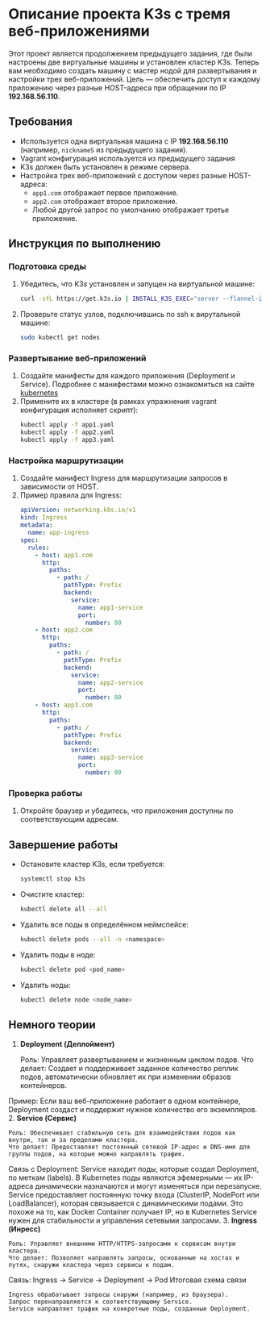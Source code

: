# Описание проекта K3s с тремя веб-приложениями

Этот проект является продолжением предыдущего задания, где были настроены две виртуальные машины и установлен кластер K3s. Теперь вам необходимо создать машину с мастер нодой для развертывания и настройки трех веб-приложений. Цель — обеспечить доступ к каждому приложению через разные HOST-адреса при обращении по IP **192.168.56.110**.

## Требования

- Используется одна виртуальная машина с IP **192.168.56.110** (например, `nicknameS` из предыдущего задания).
- Vagrant конфигурация используется из предыдущего задания   
- K3s должен быть установлен в режиме сервера.  
- Настройка трех веб-приложений с доступом через разные HOST-адреса:  
  - `app1.com` отображает первое приложение.  
  - `app2.com` отображает второе приложение.  
  - Любой другой запрос по умолчанию отображает третье приложение.  

## Инструкция по выполнению

### Подготовка среды

1. Убедитесь, что K3s установлен и запущен на виртуальной машине:
   ```bash
   curl -sfL https://get.k3s.io | INSTALL_K3S_EXEC="server --flannel-iface eth1" sh -s - --token 12345
   ```
2. Проверьте статус узлов, подключившись по ssh к вирутальной машине:
   ```bash
   sudo kubectl get nodes
   ```

### Развертывание веб-приложений

1. Создайте манифесты для каждого приложения (Deployment и Service). Подробнее с манифестами можно ознакомиться на сайте [kubernetes](https://kubernetes.io/docs/concepts/workloads/controllers/deployment/)
2. Примените их в кластере (в рамках упражнения vagrant конфигурация исполняет скрипт):
   ```bash
   kubectl apply -f app1.yaml
   kubectl apply -f app2.yaml
   kubectl apply -f app3.yaml
   ```

### Настройка маршрутизации

1. Создайте манифест Ingress для маршрутизации запросов в зависимости от HOST.
2. Пример правила для Ingress:
   ```yaml
   apiVersion: networking.k8s.io/v1
   kind: Ingress
   metadata:
     name: app-ingress
   spec:
     rules:
       - host: app1.com
         http:
           paths:
             - path: /
               pathType: Prefix
               backend:
                 service:
                   name: app1-service
                   port:
                     number: 80
       - host: app2.com
         http:
           paths:
             - path: /
               pathType: Prefix
               backend:
                 service:
                   name: app2-service
                   port:
                     number: 80
       - host: app3.com
         http:
           paths:
             - path: /
               pathType: Prefix
               backend:
                 service:
                   name: app3-service
                   port:
                     number: 80
   ```

### Проверка работы

1. Откройте браузер и убедитесь, что приложения доступны по соответствующим адресам.

## Завершение работы

- Остановите кластер K3s, если требуется:
  ```bash
  systemctl stop k3s
  ```
- Очистите кластер:
  ```bash
  kubectl delete all --all
  ```
- Удалить все поды в определённом неймспейсе:
  ```bash
  kubectl delete pods --all -n <namespace>
  ```
- Удалить поды в ноде:
  ```bash
  kubectl delete pod <pod_name>
  ```
- Удалить ноды:
  ```bash
  kubectl delete node <node_name>
  ```

## Немного теории

1. **Deployment (Деплоймент)**

    Роль: Управляет развертыванием и жизненным циклом подов.
    Что делает: Создает и поддерживает заданное количество реплик подов, автоматически обновляет их при изменении образов контейнеров.

Пример:
Если ваш веб-приложение работает в одном контейнере, Deployment создаст и поддержит нужное количество его экземпляров.
2. **Service (Сервис)**

    Роль: Обеспечивает стабильную сеть для взаимодействия подов как внутри, так и за пределами кластера.
    Что делает: Предоставляет постоянный сетевой IP-адрес и DNS-имя для группы подов, на которые можно направлять трафик.

Связь с Deployment:
Service находит поды, которые создал Deployment, по меткам (labels).
В Kubernetes поды являются эфемерными — их IP-адреса динамически назначаются и могут изменяться при перезапуске.
Service предоставляет постоянную точку входа (ClusterIP, NodePort или LoadBalancer), которая связывается с динамическими подами.
Это похоже на то, как Docker Container получает IP, но в Kubernetes Service нужен для стабильности и управления сетевыми запросами.
3. **Ingress (Инресс)**

    Роль: Управляет внешними HTTP/HTTPS-запросами к сервисам внутри кластера.
    Что делает: Позволяет направлять запросы, основанные на хостах и путях, снаружи кластера через сервисы к подам.

Связь:
Ingress → Service → Deployment → Pod
Итоговая схема связи

    Ingress обрабатывает запросы снаружи (например, из браузера).
    Запрос перенаправляется к соответствующему Service.
    Service направляет трафик на конкретные поды, созданные Deployment.

